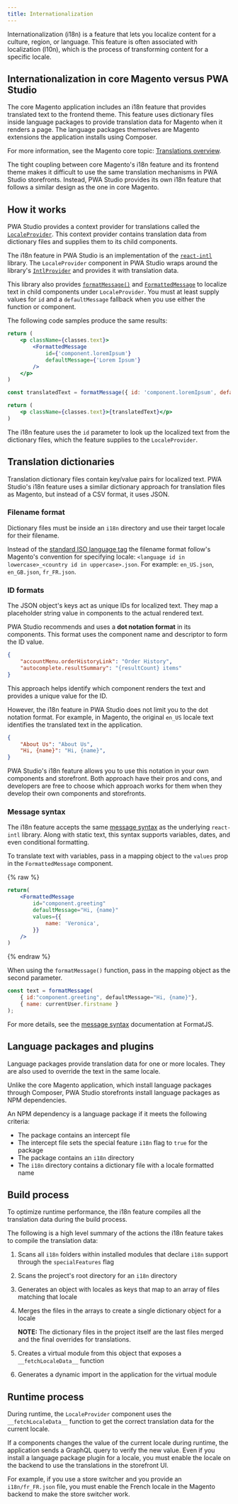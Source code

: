 ```yaml
---
title: Internationalization
---
```


Internationalization (i18n) is a feature that lets you localize content for a culture, region, or language.
This feature is often associated with localization (l10n), which is the process of transforming content for a specific locale.

## Internationalization in core Magento versus PWA Studio

The core Magento application includes an i18n feature that provides translated text to the frontend theme.
This feature uses dictionary files inside language packages to provide translation data for Magento when it renders a page.
The language packages themselves are Magento extensions the application installs using Composer.

For more information, see the Magento core topic: [Translations overview][].

The tight coupling between core Magento's i18n feature and its frontend theme makes it difficult to use the same translation mechanisms in PWA Studio storefronts.
Instead, PWA Studio provides its own i18n feature that follows a similar design as the one in core Magento.

## How it works

PWA Studio provides a context provider for translations called the [`LocaleProvider`][].
This context provider contains translation data from dictionary files and supplies them to its child components.

The i18n feature in PWA Studio is an implementation of the [`react-intl`][] library.
The `LocaleProvider` component in PWA Studio wraps around the library's [`IntlProvider`][] and provides it with translation data.

This library also provides [`formatMessage()`][] and [`FormattedMessage`][] to localize text in child components under `LocaleProvider`.
You must at least supply values for `id` and a `defaultMessage` fallback when you use either the function or component.

The following code samples produce the same results:

```jsx
return (
    <p className={classes.text}>
        <FormattedMessage
            id={'component.loremIpsum'}
            defaultMessage={'Lorem Ipsum'}
        />
    </p>
)
```

```jsx
const translatedText = formatMessage({ id: 'component.loremIpsum', defaultMessage: 'Lorem Ipsum' })

return (
    <p className={classes.text}>{translatedText}</p>
)
```

The i18n feature uses the `id` parameter to look up the localized text from the dictionary files, which the feature supplies to the `LocaleProvider`.

## Translation dictionaries

Translation dictionary files contain key/value pairs for localized text.
PWA Studio's i18n feature uses a similar dictionary approach for translation files as Magento, but
instead of a CSV format, it uses JSON.

### Filename format

Dictionary files must be inside an `i18n` directory and use their target locale for their filename.

Instead of the [standard ISO language tag][] the filename format follow's Magento's convention for specifying locale:
`<language id in lowercase>_<country id in uppercase>.json`.
For example: `en_US.json`, `en_GB.json`, `fr_FR.json`.

### ID formats

The JSON object's keys act as unique IDs for localized text.
They map a placeholder string value in components to the actual rendered text.

PWA Studio recommends and uses a **dot notation format** in its components.
This format uses the component name and descriptor to form the ID value.

```json
{
    "accountMenu.orderHistoryLink": "Order History",
    "autocomplete.resultSummary": "{resultCount} items"
}
```

This approach helps identify which component renders the text and provides a unique value for the ID.

However, the i18n feature in PWA Studio does not limit you to the dot notation format.
For example, in Magento, the original `en_US` locale text identifies the translated text in the application.

```json
{
    "About Us": "About Us",
    "Hi, {name}": "Hi, {name}",
}
```

PWA Studio's i18n feature allows you to use this notation in your own components and storefront.
Both approach have their pros and cons, and developers are free to choose which approach works for them when they develop their own components and storefronts.

### Message syntax

The i18n feature accepts the same [message syntax][] as the underlying `react-intl` library.
Along with static text, this syntax supports variables, dates, and even conditional formatting.

To translate text with variables, pass in a mapping object to the `values` prop in the `FormattedMessage` component.

{% raw %}

```jsx
return(
    <FormattedMessage
        id="component.greeting"
        defaultMessage="Hi, {name}"
        values={{
            name: 'Veronica',
        }}
    />
)
```

{% endraw %}

When using the `formatMessage()` function, pass in the mapping object as the second parameter.

```jsx
const text = formatMessage(
    { id:"component.greeting", defaultMessage="Hi, {name}"},
    { name: currentUser.firstname }
);
```

For more details, see the [message syntax][] documentation at FormatJS.

## Language packages and plugins

Language packages provide translation data for one or more locales.
They are also used to override the text in the same locale.

Unlike the core Magento application, which install language packages through Composer, PWA Studio storefronts install language packages as NPM dependencies.

An NPM dependency is a language package if it meets the following criteria:

- The package contains an intercept file
- The intercept file sets the special feature `i18n` flag to `true` for the package
- The package contains an `i18n` directory
- The `i18n` directory contains a dictionary file with a locale formatted name

<!-- TODO: Create an in-depth tutorial for creating a language package extension -->

## Build process

To optimize runtime performance, the i18n feature compiles all the translation data during the build process.

The following is a high level summary of the actions the i18n feature takes to compile the translation data:

1. Scans all `i18n` folders within installed modules that declare `i18n` support through the `specialFeatures` flag
2. Scans the project's root directory for an `i18n` directory
3. Generates an object with locales as keys that map to an array of files matching that locale
4. Merges the files in the arrays to create a single dictionary object for a locale

   **NOTE:** The dictionary files in the project itself are the last files merged and the final overrides for translations.

5. Creates a virtual module from this object that exposes a `__fetchLocaleData__` function
6. Generates a dynamic import in the application for the virtual module

## Runtime process

During runtime, the `LocaleProvider` component uses the `__fetchLocaleData__` function to get the correct translation data for the current locale.

If a components changes the value of the current locale during runtime, the application sends a GraphQL query to verify the new value.
Even if you install a language package plugin for a locale, you must enable the locale on the backend to use the translations in the storefront UI.

For example, if you use a store switcher and you provide an `i18n/fr_FR.json` file, you must enable the French locale in the Magento backend to make the store switcher work.

[translations overview]: https://devdocs.magento.com/guides/v2.4/frontend-dev-guide/translations/xlate.html
[`localeprovider`]: https://github.com/magento/pwa-studio/blob/develop/packages/venia-ui/lib/components/App/localeProvider.js
[`intlprovider`]: https://formatjs.io/docs/react-intl/components/#intlprovider
[`react-intl`]: https://formatjs.io/docs/react-intl/
[`formatMessage()`]: https://formatjs.io/docs/react-intl/api#formatmessage
[`formattedmessage`]: https://formatjs.io/docs/react-intl/components#formattedmessage
[message syntax]: https://formatjs.io/docs/core-concepts/icu-syntax
[standard iso language tag]: https://en.wikipedia.org/wiki/IETF_language_tag

